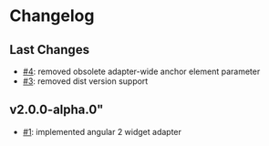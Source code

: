 # Changelog

## Last Changes

- [#4](https://github.com/LaxarJS/laxar-angular2-adapter/issues/4): removed obsolete adapter-wide anchor element parameter
- [#3](https://github.com/LaxarJS/laxar-angular2-adapter/issues/3): removed dist version support


## v2.0.0-alpha.0"

- [#1](https://github.com/LaxarJS/laxar-angular2-adapter/issues/1): implemented angular 2 widget adapter

